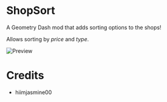 # ShopSort

A Geometry Dash mod that adds sorting options to the shops!

Allows sorting by _price_ and _type_.

![Preview](therisinglegend.shop_sort/preview.PNG?width=300)

# Credits

- hiimjasmine00
